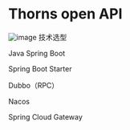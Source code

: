 # Thorns open API
![image](https://github.com/thornsJun/junapi-backend-master/assets/108470869/fac93635-911c-4bba-b5d7-93eee2f033af)
技术选型

Java Spring Boot

Spring Boot Starter

Dubbo（RPC）

Nacos

Spring Cloud Gateway
